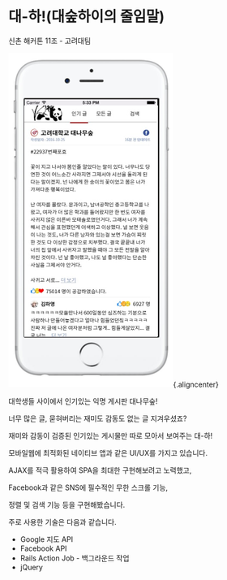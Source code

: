 # 대-하!(대숲하이의 줄임말)

신촌 해커톤 11조 - 고려대팀

![dae-ha](./daeha.png){.aligncenter}


대학생들 사이에서 인기있는 익명 게시판 대나무숲!

너무 많은 글, 묻혀버리는 재미도 감동도 없는 글 지겨우셨죠?

재미와 감동이 검증된 인기있는 게시물만 따로 모아서 보여주는 대-하!

모바일웹에 최적화된 네이티브 앱과 같은 UI/UX를 가지고 있습니다.

AJAX를 적극 활용하여 SPA을 최대한 구현해보려고 노력했고,

Facebook과 같은 SNS에 필수적인 무한 스크롤 기능,

정렬 및 검색 기능 등을 구현해봤습니다.

주로 사용한 기술은 다음과 같습니다.

 * Google 지도 API
 * Facebook API
 * Rails Action Job - 백그라운드 작업
 * jQuery
